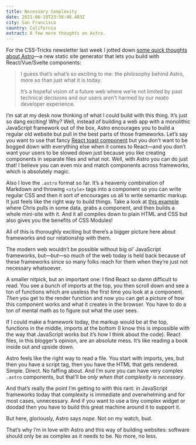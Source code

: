 ```yaml
---
title: Necessary Complexity
date: 2021-06-18T23:58:48.483Z
city: San Francisco
country: California
extract: A few more thoughts on Astro.
---
```

For the CSS-Tricks newsletter last week I jotted down [some quick thoughts about Astro](https://css-tricks.com/newsletter/255-thoughts-on-astro/)—a new static site generator that lets you build with React/Vue/Svelte components:

> I guess that’s what’s so exciting to me: the philosophy behind Astro, more so than just what it is today.
> 
> It’s a hopeful vision of a future web where we’re not limited by past technical decisions and our users aren’t harmed by our neato developer experience.

I’m sat at my desk now thinking of what I could build with this thing. It’s just so dang exciting! Why? Well, instead of building a web app with a monolithic JavaScript framework out of the box, Astro encourages you to build a regular old website but pull in the best parts of those frameworks. Let’s say you want to use that fancy [React toast component](https://react-hot-toast.com/) but you don’t want to be bogged down with everything else when it comes to React—and you don’t want your users to be slowed down just because you like creating components in separate files and what not. Well, with Astro you can do just that! I believe you can even mix and match components across frameworks, which is absolutely magic.

Also I love the `.astro` format so far. It’s a heavenly combination of Markdown and throwing `<style>` tags into a component so you can write regular CSS and then it sort of encourages us all to write semantic markup. It just feels like the right way to build things. Take a look at [this example](https://github.com/chriscoyier/astro-css-trickzz/blob/master/src/pages/index.astro#L4) where Chris pulls in some data, grabs a component, and then builds a whole mini-site with it. And it all compiles down to plain HTML and CSS but also gives you the benefits of CSS Modules!

All of this is thoroughly exciting but there’s a bigger picture here about frameworks and our relationship with them.

The modern web wouldn’t be possible without big ol’ JavaScript frameworks, but—_but_—so much of the web today is held back because of these frameworks since so many folks reach for them when they’re just not necessary whatsoever.

A smaller nitpick, but an important one: I find React so damn difficult to read. You see a bunch of imports at the top, you then scroll down and see a ton of functions which are useless the first time you look at a component. _Then_ you get to the render function and now you can get a picture of how this component works and what it creates in the browser. You have to do a ton of mental math as to figure out what the user sees.

If I could make a framework today, the markup would be at the top, functions in the middle, imports at the bottom (I know this is impossible with the way that JavaScript works but it’s how I think about the code). React files, in this blogger’s opinion, are an absolute mess. It’s like reading a book inside out and upside down.

Astro feels like the right way to read a file. You start with imports, yes, but then you have a script tag, then you have the HTML that gets rendered. Simple. Direct. No faffing about. And I’m sure you can have very complex `.astro` components, but that’ll be _only when that complexity is necessary_.

And that’s really the point I’m getting to with this rant: in JavaScript frameworks today that complexity is immediate and overwhelming and for most cases, unnecessary. And if you want to use a tiny complex widget or doodad then you have to build this great machine around it to support it. 

But here, gloriously, Astro says _nope_. Not on my watch, bud.

That’s why I’m in love with Astro and this way of building websites: software should only be as complex as it needs to be. No more, no less.
